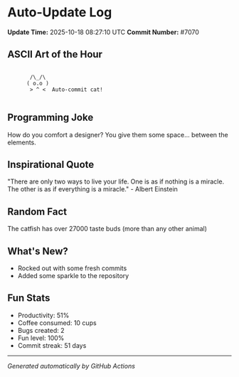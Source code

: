 # Auto-Update Log
**Update Time:** 2025-10-18 08:27:10 UTC
**Commit Number:** #7070

## ASCII Art of the Hour
```

       /\_/\  
      ( o.o ) 
       > ^ <  Auto-commit cat!
        
```

## Programming Joke
How do you comfort a designer? You give them some space... between the elements.

## Inspirational Quote
"There are only two ways to live your life. One is as if nothing is a miracle. The other is as if everything is a miracle." - Albert Einstein

## Random Fact
The catfish has over 27000 taste buds (more than any other animal)

## What's New?
- Rocked out with some fresh commits
- Added some sparkle to the repository

## Fun Stats
- Productivity: 51%
- Coffee consumed: 10 cups
- Bugs created: 2
- Fun level: 100%
- Commit streak: 51 days

---
*Generated automatically by GitHub Actions*
